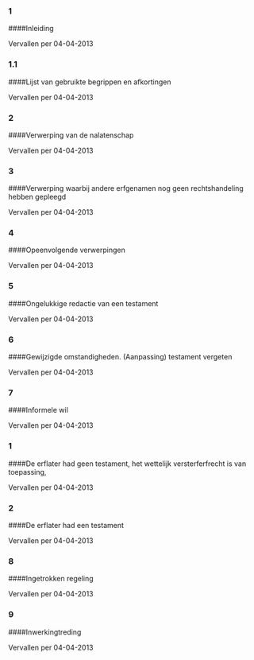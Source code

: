 <meta http-equiv='Content-Type' content='text/html; charset=utf-8' />

### 1  

####Inleiding

Vervallen per 04-04-2013 

### 1.1  

####Lijst van gebruikte begrippen en afkortingen

Vervallen per 04-04-2013 

### 2  

####Verwerping van de nalatenschap

Vervallen per 04-04-2013 

### 3  

####Verwerping waarbij andere erfgenamen nog geen rechtshandeling hebben gepleegd

Vervallen per 04-04-2013 

### 4  

####Opeenvolgende verwerpingen

Vervallen per 04-04-2013 

### 5  

####Ongelukkige redactie van een testament

Vervallen per 04-04-2013 

### 6  

####Gewijzigde omstandigheden. (Aanpassing) testament vergeten

Vervallen per 04-04-2013 

### 7  

####Informele wil

Vervallen per 04-04-2013 

### 1  

####De erflater had geen testament, het wettelijk versterferfrecht is van toepassing,

Vervallen per 04-04-2013 

### 2  

####De erflater had een testament

Vervallen per 04-04-2013 

### 8  

####Ingetrokken regeling

Vervallen per 04-04-2013 

### 9  

####Inwerkingtreding

Vervallen per 04-04-2013 

